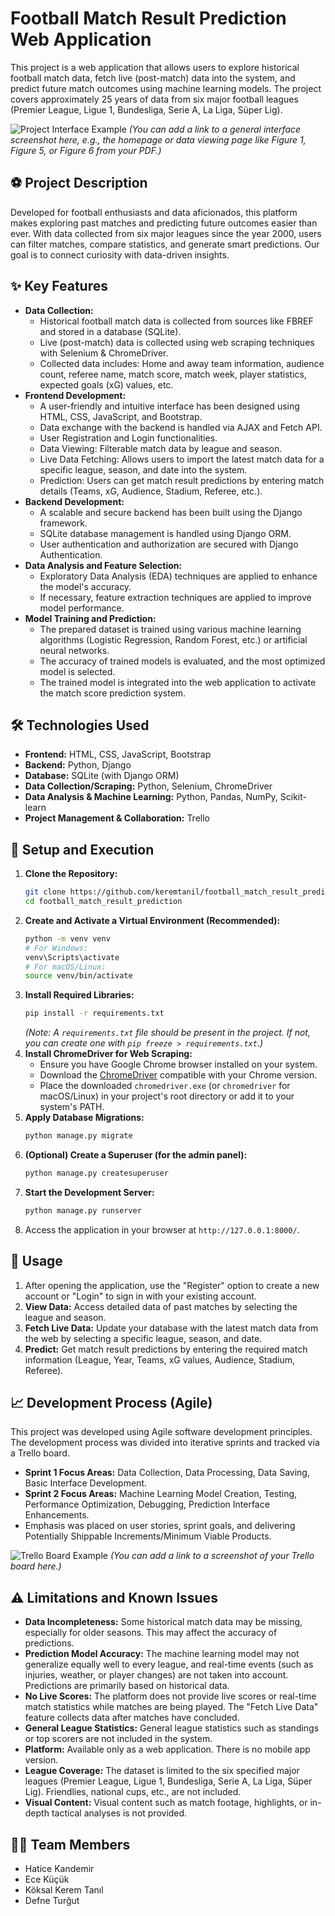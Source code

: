 # Football Match Result Prediction Web Application

This project is a web application that allows users to explore historical football match data, fetch live (post-match) data into the system, and predict future match outcomes using machine learning models. The project covers approximately 25 years of data from six major football leagues (Premier League, Ligue 1, Bundesliga, Serie A, La Liga, Süper Lig).

![Project Interface Example](https://i.imgur.com/your_screenshot_link_here.png)
*(You can add a link to a general interface screenshot here, e.g., the homepage or data viewing page like Figure 1, Figure 5, or Figure 6 from your PDF.)*

## ⚽ Project Description

Developed for football enthusiasts and data aficionados, this platform makes exploring past matches and predicting future outcomes easier than ever. With data collected from six major leagues since the year 2000, users can filter matches, compare statistics, and generate smart predictions. Our goal is to connect curiosity with data-driven insights.

## ✨ Key Features

*   **Data Collection:**
    *   Historical football match data is collected from sources like FBREF and stored in a database (SQLite).
    *   Live (post-match) data is collected using web scraping techniques with Selenium & ChromeDriver.
    *   Collected data includes: Home and away team information, audience count, referee name, match score, match week, player statistics, expected goals (xG) values, etc.
*   **Frontend Development:**
    *   A user-friendly and intuitive interface has been designed using HTML, CSS, JavaScript, and Bootstrap.
    *   Data exchange with the backend is handled via AJAX and Fetch API.
    *   User Registration and Login functionalities.
    *   Data Viewing: Filterable match data by league and season.
    *   Live Data Fetching: Allows users to import the latest match data for a specific league, season, and date into the system.
    *   Prediction: Users can get match result predictions by entering match details (Teams, xG, Audience, Stadium, Referee, etc.).
*   **Backend Development:**
    *   A scalable and secure backend has been built using the Django framework.
    *   SQLite database management is handled using Django ORM.
    *   User authentication and authorization are secured with Django Authentication.
*   **Data Analysis and Feature Selection:**
    *   Exploratory Data Analysis (EDA) techniques are applied to enhance the model's accuracy.
    *   If necessary, feature extraction techniques are applied to improve model performance.
*   **Model Training and Prediction:**
    *   The prepared dataset is trained using various machine learning algorithms (Logistic Regression, Random Forest, etc.) or artificial neural networks.
    *   The accuracy of trained models is evaluated, and the most optimized model is selected.
    *   The trained model is integrated into the web application to activate the match score prediction system.

## 🛠️ Technologies Used

*   **Frontend:** HTML, CSS, JavaScript, Bootstrap
*   **Backend:** Python, Django
*   **Database:** SQLite (with Django ORM)
*   **Data Collection/Scraping:** Python, Selenium, ChromeDriver
*   **Data Analysis & Machine Learning:** Python, Pandas, NumPy, Scikit-learn
*   **Project Management & Collaboration:** Trello

## 🚀 Setup and Execution

1.  **Clone the Repository:**
    ```bash
    git clone https://github.com/keremtanil/football_match_result_prediction.git
    cd football_match_result_prediction
    ```
2.  **Create and Activate a Virtual Environment (Recommended):**
    ```bash
    python -m venv venv
    # For Windows:
    venv\Scripts\activate
    # For macOS/Linux:
    source venv/bin/activate
    ```
3.  **Install Required Libraries:**
    ```bash
    pip install -r requirements.txt
    ```
    *(Note: A `requirements.txt` file should be present in the project. If not, you can create one with `pip freeze > requirements.txt`.)*
4.  **Install ChromeDriver for Web Scraping:**
    *   Ensure you have Google Chrome browser installed on your system.
    *   Download the [ChromeDriver](https://chromedriver.chromium.org/downloads) compatible with your Chrome version.
    *   Place the downloaded `chromedriver.exe` (or `chromedriver` for macOS/Linux) in your project's root directory or add it to your system's PATH.
5.  **Apply Database Migrations:**
    ```bash
    python manage.py migrate
    ```
6.  **(Optional) Create a Superuser (for the admin panel):**
    ```bash
    python manage.py createsuperuser
    ```
7.  **Start the Development Server:**
    ```bash
    python manage.py runserver
    ```
8.  Access the application in your browser at `http://127.0.0.1:8000/`.

## 📖 Usage

1.  After opening the application, use the "Register" option to create a new account or "Login" to sign in with your existing account.
2.  **View Data:** Access detailed data of past matches by selecting the league and season.
3.  **Fetch Live Data:** Update your database with the latest match data from the web by selecting a specific league, season, and date.
4.  **Predict:** Get match result predictions by entering the required match information (League, Year, Teams, xG values, Audience, Stadium, Referee).

## 📈 Development Process (Agile)

This project was developed using Agile software development principles. The development process was divided into iterative sprints and tracked via a Trello board.

*   **Sprint 1 Focus Areas:** Data Collection, Data Processing, Data Saving, Basic Interface Development.
*   **Sprint 2 Focus Areas:** Machine Learning Model Creation, Testing, Performance Optimization, Debugging, Prediction Interface Enhancements.
*   Emphasis was placed on user stories, sprint goals, and delivering Potentially Shippable Increments/Minimum Viable Products.

![Trello Board Example](https://i.imgur.com/your_trello_screenshot_link.png)
*(You can add a link to a screenshot of your Trello board here.)*

## ⚠️ Limitations and Known Issues

*   **Data Incompleteness:** Some historical match data may be missing, especially for older seasons. This may affect the accuracy of predictions.
*   **Prediction Model Accuracy:** The machine learning model may not generalize equally well to every league, and real-time events (such as injuries, weather, or player changes) are not taken into account. Predictions are primarily based on historical data.
*   **No Live Scores:** The platform does not provide live scores or real-time match statistics while matches are being played. The "Fetch Live Data" feature collects data after matches have concluded.
*   **General League Statistics:** General league statistics such as standings or top scorers are not included in the system.
*   **Platform:** Available only as a web application. There is no mobile app version.
*   **League Coverage:** The dataset is limited to the six specified major leagues (Premier League, Ligue 1, Bundesliga, Serie A, La Liga, Süper Lig). Friendlies, national cups, etc., are not included.
*   **Visual Content:** Visual content such as match footage, highlights, or in-depth tactical analyses is not provided.

## 🧑‍💻 Team Members

*   Hatice Kandemir
*   Ece Küçük
*   Köksal Kerem Tanıl
*   Defne Turğut
